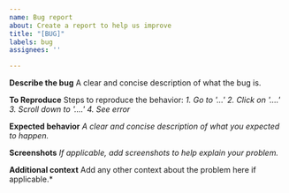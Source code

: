 ```yaml
---
name: Bug report
about: Create a report to help us improve
title: "[BUG]"
labels: bug
assignees: ''

---
```


**Describe the bug**
A clear and concise description of what the bug is.

**To Reproduce**
Steps to reproduce the behavior:
*1. Go to '...'*
*2. Click on '....'*
*3. Scroll down to '....'*
*4. See error*

**Expected behavior**
*A clear and concise description of what you expected to happen.*

**Screenshots**
*If applicable, add screenshots to help explain your problem.*

**Additional context**
Add any other context about the problem here if applicable.*
